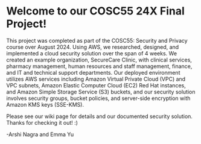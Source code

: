 # Welcome to our COSC55 24X Final Project!

This project was completed as part of the COSC55: Security and Privacy course over August 2024.  Using AWS, we researched, designed, and implemented a cloud security solution over the span of 4 weeks.  We created an example organization, SecureCare Clinic, with clinical services, pharmacy management, human resources and staff management, finance, and IT and technical support departments.  Our deployed environment utilizes AWS services including Amazon Virtual Private Cloud (VPC) and VPC subnets, Amazon Elastic Computer Cloud (EC2) Red Hat instances, and Amazon Simple Storage Service (S3) buckets, and our security solution involves security groups, bucket policies, and server-side encryption with Amazon KMS keys (SSE-KMS).

Please see our wiki page for details and our documented security solution.  Thanks for checking it out! :)

-Arshi Nagra and Emma Yu
